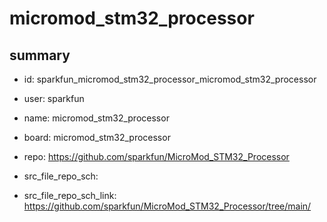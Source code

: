 # micromod_stm32_processor
 
## summary 
* id: sparkfun_micromod_stm32_processor_micromod_stm32_processor
* user: sparkfun
* name: micromod_stm32_processor
* board: micromod_stm32_processor
* repo: https://github.com/sparkfun/MicroMod_STM32_Processor



* src_file_repo_sch: 
* src_file_repo_sch_link: https://github.com/sparkfun/MicroMod_STM32_Processor/tree/main/




